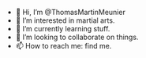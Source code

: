 - 👋 Hi, I’m @ThomasMartinMeunier
- 👀 I’m interested in martial arts.
- 🌱 I’m currently learning stuff.
- 💞️ I’m looking to collaborate on things.
- 📫 How to reach me: find me.

<!---
ThomasMartinMeunier/ThomasMartinMeunier is a ✨ special ✨ repository because its `README.md` (this file) appears on your GitHub profile.
You can click the Preview link to take a look at your changes.
--->
